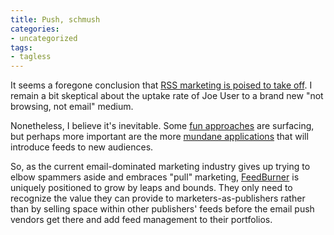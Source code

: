 ```yaml
---
title: Push, schmush
categories:
- uncategorized
tags:
- tagless
---
```


It seems a foregone conclusion that [RSS marketing is poised to take off][1].  I remain a bit skeptical about the uptake rate of Joe User to a brand new "not browsing, not email" medium.

   [1]: http://www.micropersuasion.com/2006/03/blog_rss_market.html

Nonetheless, I believe it's inevitable.  Some [fun approaches][2] are surfacing, but perhaps more important are the more [mundane applications][3] that will introduce feeds to new audiences.

   [2]: http://rssdiary.marketingstudies.net/content/genius_customized_rss_feeds_from_babycentercom.php
   [3]: http://www.adotas.com/2006/03/pricefish-introduces-shopper-friendly-rss-feeds/

So, as the current email-dominated marketing industry gives up trying to elbow spammers aside and embraces "pull" marketing, [FeedBurner][4] is uniquely positioned to grow by leaps and bounds.  They only need to recognize the value they can provide to marketers-as-publishers rather than by selling space within other publishers' feeds before the email push vendors get there and add feed management to their portfolios.

   [4]: http://www.feedburner.com/

